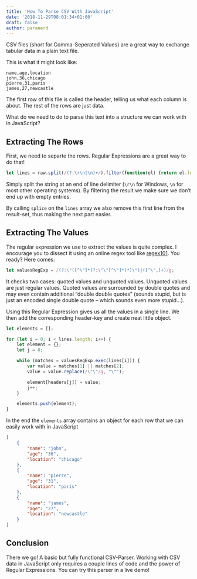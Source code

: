 ```yaml
---
title: 'How To Parse CSV With JavaScript'
date: '2018-11-29T08:01:34+01:00'
draft: false
author: paranerd
---
```


CSV files (short for Comma-Seperated Values) are a great way to exchange tabular data in a plain text file.

This is what it might look like:

```csv
name,age,location
john,36,chicago
pierre,31,paris
james,27,newcastle
```

The first row of this file is called the header, telling us what each column is about. The rest of the rows are just data.

What do we need to do to parse this text into a structure we can work with in JavaScript?

## Extracting The Rows

First, we need to separte the rows. Regular Expressions are a great way to do that!

```js { linenos=table }
let lines = raw.split(/(?:\r\n|\n)+/).filter(function(el) {return el.length != 0});
```

Simply split the string at an end of line delimiter (`\r\n` for Windows, `\n` for most other operating systems). By filtering the result we make sure we don’t end up with empty entries.

By calling `splice` on the `lines` array we also remove this first line from the result-set, thus making the next part easier.

## Extracting The Values

The regular expression we use to extract the values is quite complex. I encourage you to dissect it using an online regex tool like [regex101](https://regex101.com/). You ready? Here comes:

```js { linenos=table }
let valuesRegExp = /(?:\"([^\"]*(?:\"\"[^\"]*)*)\")|([^\",]+)/g;
```

It checks two cases: quoted values and unquoted values. Unquoted values are just regular values. Quoted values are surrounded by double quotes and may even contain additional “double double quotes” (sounds stupid, but is just an encoded single double quote – which sounds even more stupid...).

Using this Regular Expression gives us all the values in a single line. We then add the corresponding header-key and create neat little object.

```js { linenos=table }
let elements = [];

for (let i = 0; i < lines.length; i++) {
    let element = {};
    let j = 0;

    while (matches = valuesRegExp.exec(lines[i])) {
        var value = matches[1] || matches[2];
        value = value.replace(/\"\"/g, "\"");

        element[headers[j]] = value;
        j++;
    }

    elements.push(element);
}
```

In the end the `elements` array contains an object for each row that we can easily work with in JavaScript

```json { linenos=table }
[
    {
        "name": "john",
        "age": "36",
        "location": "chicago"
    },
    {
        "name": "pierre",
        "age": "31",
        "location": "paris"
    },
    {
        "name": "james",
        "age": "27",
        "location": "newcastle"
    }
]
```

## Conclusion

There we go! A basic but fully functional CSV-Parser. Working with CSV data in JavaScript only requires a couple lines of code and the power of Regular Expressions. You can try this parser in a live demo!
